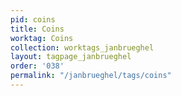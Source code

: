 ```yaml
---
pid: coins
title: Coins
worktag: Coins
collection: worktags_janbrueghel
layout: tagpage_janbrueghel
order: '038'
permalink: "/janbrueghel/tags/coins"
---
```

